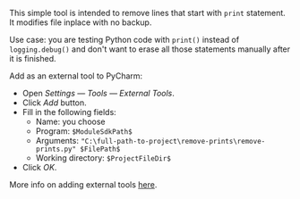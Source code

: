 This simple tool is intended to remove lines that start with `print` statement. It modifies file inplace with no backup.

Use case: you are testing Python code with `print()` instead of `logging.debug()` and don't want to erase all those statements manually after it is finished.

Add as an external tool to PyCharm:

- Open *Settings &mdash; Tools &mdash; External Tools*.
- Click *Add* button.
- Fill in the following fields:
  - Name: you choose
  - Program: `$ModuleSdkPath$`
  - Arguments: `"C:\full-path-to-project\remove-prints\remove-prints.py" $FilePath$`
  - Working directory: `$ProjectFileDir$`
- Click *OK*.

More info on adding external tools [here](https://github.com/ok-42/pycharm-scp#readme).
